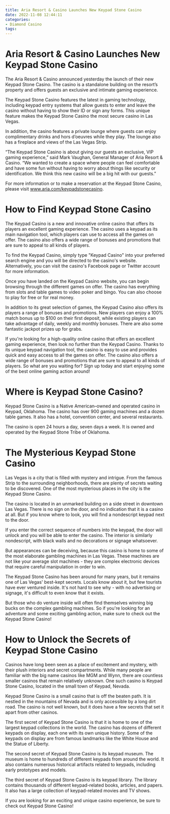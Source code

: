 ```yaml
---
title: Aria Resort & Casino Launches New Keypad Stone Casino
date: 2022-11-08 12:44:11
categories:
- Diamond Casino
tags:
---
```



#  Aria Resort & Casino Launches New Keypad Stone Casino

The Aria Resort & Casino announced yesterday the launch of their new Keypad Stone Casino. The casino is a standalone building on the resort’s property and offers guests an exclusive and intimate gaming experience.

The Keypad Stone Casino features the latest in gaming technology, including keypad entry systems that allow guests to enter and leave the casino without having to show their ID or sign any forms. This unique feature makes the Keypad Stone Casino the most secure casino in Las Vegas.

In addition, the casino features a private lounge where guests can enjoy complimentary drinks and hors d’oeuvres while they play. The lounge also has a fireplace and views of the Las Vegas Strip.

“The Keypad Stone Casino is about giving our guests an exclusive, VIP gaming experience,” said Mark Vaughan, General Manager of Aria Resort & Casino. “We wanted to create a space where people can feel comfortable and have some fun without having to worry about things like security or identification. We think this new casino will be a big hit with our guests.”

For more information or to make a reservation at the Keypad Stone Casino, please visit www.aria.com/keypadstonecasino.

#  How to Find Keypad Stone Casino

The Keypad Casino is a new and innovative online casino that offers its players an excellent gaming experience. The casino uses a keypad as its main navigation tool, which players can use to access all the games on offer. The casino also offers a wide range of bonuses and promotions that are sure to appeal to all kinds of players.

To find the Keypad Casino, simply type "Keypad Casino" into your preferred search engine and you will be directed to the casino's website. Alternatively, you can visit the casino's Facebook page or Twitter account for more information.

Once you have landed on the Keypad Casino website, you can begin browsing through the different games on offer. The casino has everything from slots and table games to video poker and bingo. You can also choose to play for free or for real money.

In addition to its great selection of games, the Keypad Casino also offers its players a range of bonuses and promotions. New players can enjoy a 100% match bonus up to $100 on their first deposit, while existing players can take advantage of daily, weekly and monthly bonuses. There are also some fantastic jackpot prizes up for grabs.

If you're looking for a high-quality online casino that offers an excellent gaming experience, then look no further than the Keypad Casino. Thanks to its unique keypad navigation tool, the casino is easy to use and provides quick and easy access to all the games on offer. The casino also offers a wide range of bonuses and promotions that are sure to appeal to all kinds of players. So what are you waiting for? Sign up today and start enjoying some of the best online gaming action around!

#  Where is Keypad Stone Casino?

Keypad Stone Casino is a Native American–owned and operated casino in Keypad, Oklahoma. The casino has over 900 gaming machines and a dozen table games. It also has a hotel, convention center, and several restaurants.

The casino is open 24 hours a day, seven days a week. It is owned and operated by the Keypad Stone Tribe of Oklahoma.

#  The Mysterious Keypad Stone Casino

Las Vegas is a city that is filled with mystery and intrigue. From the famous Strip to the surrounding neighborhoods, there are plenty of secrets waiting to be discovered. One of the most mysterious places in the city is the Keypad Stone Casino.

The casino is located in an unmarked building on a side street in downtown Las Vegas. There is no sign on the door, and no indication that it is a casino at all. But if you know where to look, you will find a nondescript keypad next to the door.

If you enter the correct sequence of numbers into the keypad, the door will unlock and you will be able to enter the casino. The interior is similarly nondescript, with black walls and no decorations or signage whatsoever.

But appearances can be deceiving, because this casino is home to some of the most elaborate gambling machines in Las Vegas. These machines are not like your average slot machines - they are complex electronic devices that require careful manipulation in order to win.

The Keypad Stone Casino has been around for many years, but it remains one of Las Vegas' best-kept secrets. Locals know about it, but few tourists have ever ventured inside. It's not hard to see why - with no advertising or signage, it's difficult to even know that it exists.

But those who do venture inside will often find themselves winning big bucks on the complex gambling machines. So if you're looking for an adventure and some exciting gambling action, make sure to check out the Keypad Stone Casino!

#  How to Unlock the Secrets of Keypad Stone Casino

Casinos have long been seen as a place of excitement and mystery, with their plush interiors and secret compartments. While many people are familiar with the big name casinos like MGM and Wynn, there are countless smaller casinos that remain relatively unknown. One such casino is Keypad Stone Casino, located in the small town of Keypad, Nevada.

Keypad Stone Casino is a small casino that is off the beaten path. It is nestled in the mountains of Nevada and is only accessible by a long dirt road. The casino is not well known, but it does have a few secrets that set it apart from other casinos.

The first secret of Keypad Stone Casino is that it is home to one of the largest keypad collections in the world. The casino has dozens of different keypads on display, each one with its own unique history. Some of the keypads on display are from famous landmarks like the White House and the Statue of Liberty.

The second secret of Keypad Stone Casino is its keypad museum. The museum is home to hundreds of different keypads from around the world. It also contains numerous historical artifacts related to keypads, including early prototypes and models.

The third secret of Keypad Stone Casino is its keypad library. The library contains thousands of different keypad-related books, articles, and papers. It also has a large collection of keypad-related movies and TV shows.

If you are looking for an exciting and unique casino experience, be sure to check out Keypad Stone Casino!